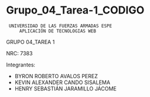 # Grupo_04_Tarea-1_CODIGO

     UNIVERSIDAD DE LAS FUERZAS ARMADAS ESPE
         APLICACIÓN DE TECNOLOGIAS WEB
GRUPO 04_TAREA 1

NRC: 7383

Integrantes:
- BYRON ROBERTO AVALOS PEREZ
- KEVIN ALEXANDER CANDO SISALEMA
- HENRY SEBASTIÁN JARAMILLO JÁCOME
